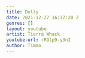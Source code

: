 ```yaml
---
title: Dolly
date: 2021-12-27 16:37:20 Z
genres: []
layout: youtube
artist: Tierra Whack
youtube-url: rROlp9-y3nI
author: Timmo
---
```


